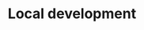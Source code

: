 ---
type: docs
title: "Local development"
linkTitle: "Local development"
weight: 40
description: "Capabilities for developing Dapr applications locally"
---